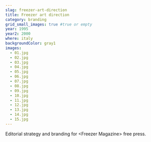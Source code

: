 ```yaml
---
slag: freezer-art-direction
title: Freezer art direction
category: branding
grid_small_images: true #true or empty
year: 1995
year2: 2000
where: italy
backgroundColor: gray1
images:
  - 01.jpg
  - 02.jpg
  - 03.jpg
  - 04.jpg
  - 05.jpg
  - 06.jpg
  - 07.jpg
  - 08.jpg
  - 09.jpg
  - 10.jpg
  - 11.jpg
  - 12.jpg
  - 13.jpg
  - 14.jpg
  - 15.jpg
---
```


Editorial strategy and branding for &lt;Freezer Magazine&gt; free press.
